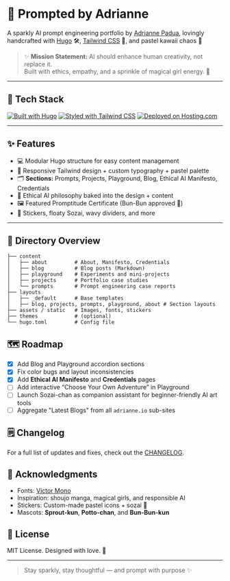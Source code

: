 # 🎀 Prompted by Adrianne

A sparkly AI prompt engineering portfolio by [Adrianne Padua](https://adrianne.io), lovingly handcrafted with [Hugo](https://gohugo.io) 🛠️, [Tailwind CSS](https://tailwindcss.com) 🌸, and pastel kawaii chaos 🧁

> ✨ **Mission Statement:** AI should enhance human creativity, not replace it.  
> Built with ethics, empathy, and a sprinkle of magical girl energy. 🌙

---

## 🧰 Tech Stack

[![Built with Hugo](https://img.shields.io/badge/Built%20with-Hugo-8E44AD?style=for-the-badge&logo=hugo)](https://gohugo.io/)
[![Styled with Tailwind CSS](https://img.shields.io/badge/Styled%20with-Tailwind_CSS-38B2AC?style=for-the-badge&logo=tailwind-css)](https://tailwindcss.com/)
[![Deployed on Hosting.com](https://img.shields.io/badge/Deployed%20on-Hosting.com-1f2937?style=for-the-badge)](https://www.hosting.com/)

---

## ✨ Features

- 💻 Modular Hugo structure for easy content management
- 🎨 Responsive Tailwind design + custom typography + pastel palette
- 🗂️ **Sections:** Prompts, Projects, Playground, Blog, Ethical AI Manifesto, Credentials
- 🧠 Ethical AI philosophy baked into the design + content
- 🖼️ Featured Promptitude Certificate (Bun-Bun approved 🐰)
- 🧁 Stickers, floaty Sozai, wavy dividers, and more

---

## 📁 Directory Overview

```plaintext
├── content
│   ├── about         # About, Manifesto, Credentials
│   ├── blog          # Blog posts (Markdown)
│   ├── playground    # Experiments and mini-projects
│   ├── projects      # Portfolio case studies
│   └── prompts       # Prompt engineering case reports
├── layouts
│   ├── _default      # Base templates
│   ├── blog, projects, prompts, playground, about # Section layouts
├── assets / static   # Images, fonts, stickers
├── themes            # (optional)
└── hugo.toml         # Config file
```

## 🗺️ Roadmap

- [x] Add Blog and Playground accordion sections
- [x] Fix color bugs and layout inconsistencies
- [x] Add **Ethical AI Manifesto** and **Credentials** pages
- [ ] Add interactive “Choose Your Own Adventure” in Playground
- [ ] Launch Sozai-chan as companion assistant for beginner-friendly AI art tools
- [ ] Aggregate "Latest Blogs" from all `adrianne.io` sub-sites

## 🗒️ Changelog

For a full list of updates and fixes, check out the [CHANGELOG](CHANGELOG.md).

## 🤝 Acknowledgments

- Fonts: [Victor Mono](https://rubjo.github.io/victor-mono/)
- Inspiration: shoujo manga, magical girls, and responsible AI
- Stickers: Custom-made pastel icons + sozai 🐾
- Mascots: **Sprout-kun**, **Potto-chan**, and **Bun-Bun-kun**

## 📜 License

MIT License. Designed with love. 💖

---

> Stay sparkly, stay thoughtful — and prompt with purpose ✨

